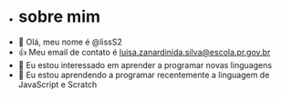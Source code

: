 - # sobre mim
- 👋 Olá, meu nome é @lissS2
- 👍 Meu email de contato é luisa.zanardinida.silva@escola.pr.gov.br
- 👀 Eu estou interessado em aprender a programar novas linguagens 
- 🌱 Eu estou aprendendo a programar recentemente a linguagem de JavaScript e Scratch



